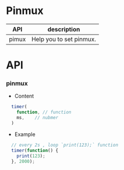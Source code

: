 # Pinmux


| API | description |
| --- | --- |
| pimux | Help you to set pinmux. |

# API 


### pinmux

* Content

``` js
  timer(
    function, // function
    ms,    // nubmer
  )

```

* Example

``` js
  // every 2s , loop `print(123);` function
  timer(function() {
    print(123);
  }, 2000);

```